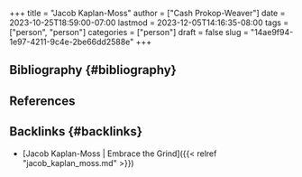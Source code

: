 +++
title = "Jacob Kaplan-Moss"
author = ["Cash Prokop-Weaver"]
date = 2023-10-25T18:59:00-07:00
lastmod = 2023-12-05T14:16:35-08:00
tags = ["person", "person"]
categories = ["person"]
draft = false
slug = "14ae9f94-1e97-4211-9c4e-2be66dd2588e"
+++

## Bibliography {#bibliography}

## References

<style>.csl-entry{text-indent: -1.5em; margin-left: 1.5em;}</style><div class="csl-bib-body">
</div>


## Backlinks {#backlinks}

-   [Jacob Kaplan-Moss | Embrace the Grind]({{< relref "jacob_kaplan_moss.md" >}})
